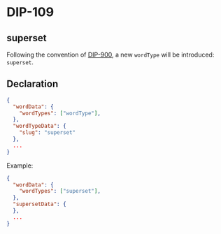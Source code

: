 DIP-109
======

superset
------------------------------

Following the convention of [DIP-900](900.md), a new `wordType` will be introduced: `superset`.

## Declaration

```json
{
  "wordData": {
    "wordTypes": ["wordType"],
  },
  "wordTypeData": {
    "slug": "superset"
  },
  ...
}
```

Example:

```json
{
  "wordData": {
    "wordTypes": ["superset"],
  },
  "supersetData": {
  },
  ...
}
```


